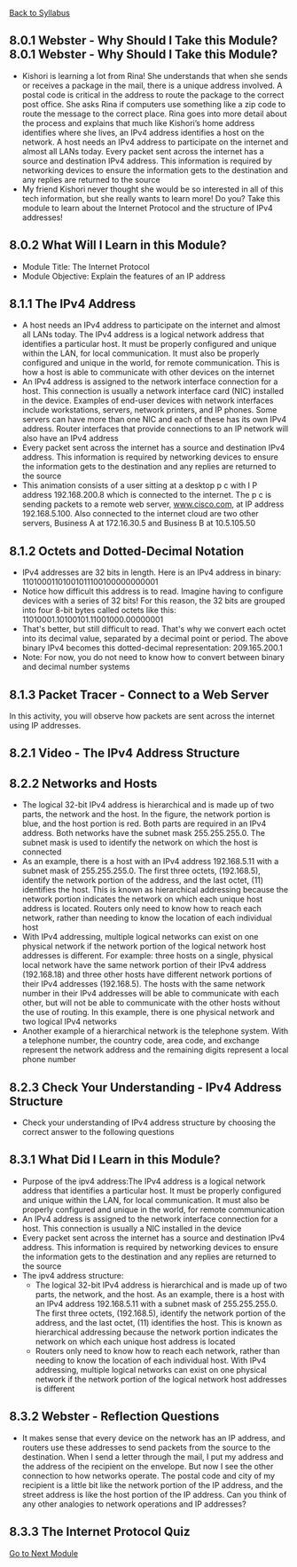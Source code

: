 [Back to Syllabus](./README.md#course-syllabus)

## 8.0.1 Webster - Why Should I Take this Module?8.0.1 Webster - Why Should I Take this Module?

- Kishori is learning a lot from Rina! She understands that when she sends or receives a package in the mail, there is a unique address involved. A postal code is critical in the address to route the package to the correct post office. She asks Rina if computers use something like a zip code to route the message to the correct place. Rina goes into more detail about the process and explains that much like Kishori’s home address identifies where she lives, an IPv4 address identifies a host on the network. A host needs an IPv4 address to participate on the internet and almost all LANs today. Every packet sent across the internet has a source and destination IPv4 address. This information is required by networking devices to ensure the information gets to the destination and any replies are returned to the source
- My friend Kishori never thought she would be so interested in all of this tech information, but she really wants to learn more! Do you? Take this module to learn about the Internet Protocol and the structure of IPv4 addresses!

## 8.0.2 What Will I Learn in this Module?

- Module Title: The Internet Protocol
- Module Objective: Explain the features of an IP address

## 8.1.1 The IPv4 Address

- A host needs an IPv4 address to participate on the internet and almost all LANs today. The IPv4 address is a logical network address that identifies a particular host. It must be properly configured and unique within the LAN, for local communication. It must also be properly configured and unique in the world, for remote communication. This is how a host is able to communicate with other devices on the internet
- An IPv4 address is assigned to the network interface connection for a host. This connection is usually a network interface card (NIC) installed in the device. Examples of end-user devices with network interfaces include workstations, servers, network printers, and IP phones. Some servers can have more than one NIC and each of these has its own IPv4 address. Router interfaces that provide connections to an IP network will also have an IPv4 address
- Every packet sent across the internet has a source and destination IPv4 address. This information is required by networking devices to ensure the information gets to the destination and any replies are returned to the source
- This animation consists of a user sitting at a desktop p c with I P address 192.168.200.8 which is connected to the internet. The p c is sending packets to a remote web server, www.cisco.com, at IP address 192.168.5.100. Also connected to the internet cloud are two other servers, Business A at 172.16.30.5 and Business B at 10.5.105.50

## 8.1.2 Octets and Dotted-Decimal Notation

- IPv4 addresses are 32 bits in length. Here is an IPv4 address in binary: 11010001101001011100100000000001
- Notice how difficult this address is to read. Imagine having to configure devices with a series of 32 bits! For this reason, the 32 bits are grouped into four 8-bit bytes called octets like this: 11010001.10100101.11001000.00000001
- That's better, but still difficult to read. That's why we convert each octet into its decimal value, separated by a decimal point or period. The above binary IPv4 becomes this dotted-decimal representation: 209.165.200.1
- Note: For now, you do not need to know how to convert between binary and decimal number systems

## 8.1.3 Packet Tracer - Connect to a Web Server

In this activity, you will observe how packets are sent across the internet using IP addresses.

## 8.2.1 Video - The IPv4 Address Structure

## 8.2.2 Networks and Hosts

- The logical 32-bit IPv4 address is hierarchical and is made up of two parts, the network and the host. In the figure, the network portion is blue, and the host portion is red. Both parts are required in an IPv4 address. Both networks have the subnet mask 255.255.255.0. The subnet mask is used to identify the network on which the host is connected
- As an example, there is a host with an IPv4 address 192.168.5.11 with a subnet mask of 255.255.255.0. The first three octets, (192.168.5), identify the network portion of the address, and the last octet, (11) identifies the host. This is known as hierarchical addressing because the network portion indicates the network on which each unique host address is located. Routers only need to know how to reach each network, rather than needing to know the location of each individual host
- With IPv4 addressing, multiple logical networks can exist on one physical network if the network portion of the logical network host addresses is different. For example: three hosts on a single, physical local network have the same network portion of their IPv4 address (192.168.18) and three other hosts have different network portions of their IPv4 addresses (192.168.5). The hosts with the same network number in their IPv4 addresses will be able to communicate with each other, but will not be able to communicate with the other hosts without the use of routing. In this example, there is one physical network and two logical IPv4 networks
- Another example of a hierarchical network is the telephone system. With a telephone number, the country code, area code, and exchange represent the network address and the remaining digits represent a local phone number

## 8.2.3 Check Your Understanding - IPv4 Address Structure

- Check your understanding of IPv4 address structure by choosing the correct answer to the following questions

## 8.3.1 What Did I Learn in this Module?

- Purpose of the ipv4 address:The IPv4 address is a logical network address that identifies a particular host. It must be properly configured and unique within the LAN, for local communication. It must also be properly configured and unique in the world, for remote communication
- An IPv4 address is assigned to the network interface connection for a host. This connection is usually a NIC installed in the device
- Every packet sent across the internet has a source and destination IPv4 address. This information is required by networking devices to ensure the information gets to the destination and any replies are returned to the source
- The ipv4 address structure:
    - The logical 32-bit IPv4 address is hierarchical and is made up of two parts, the network, and the host. As an example, there is a host with an IPv4 address 192.168.5.11 with a subnet mask of 255.255.255.0. The first three octets, (192.168.5), identify the network portion of the address, and the last octet, (11) identifies the host. This is known as hierarchical addressing because the network portion indicates the network on which each unique host address is located
    - Routers only need to know how to reach each network, rather than needing to know the location of each individual host. With IPv4 addressing, multiple logical networks can exist on one physical network if the network portion of the logical network host addresses is different

## 8.3.2 Webster - Reflection Questions

- It makes sense that every device on the network has an IP address, and routers use these addresses to send packets from the source to the destination. When I send a letter through the mail, I put my address and the address of the recipient on the envelope. But now I see the other connection to how networks operate. The postal code and city of my recipient is a little bit like the network portion of the IP address, and the street address is like the host portion of the IP address. Can you think of any other analogies to network operations and IP addresses?

## 8.3.3 The Internet Protocol Quiz

[Go to Next Module](./9_IPv4_and_Network_Segmentation.md)
